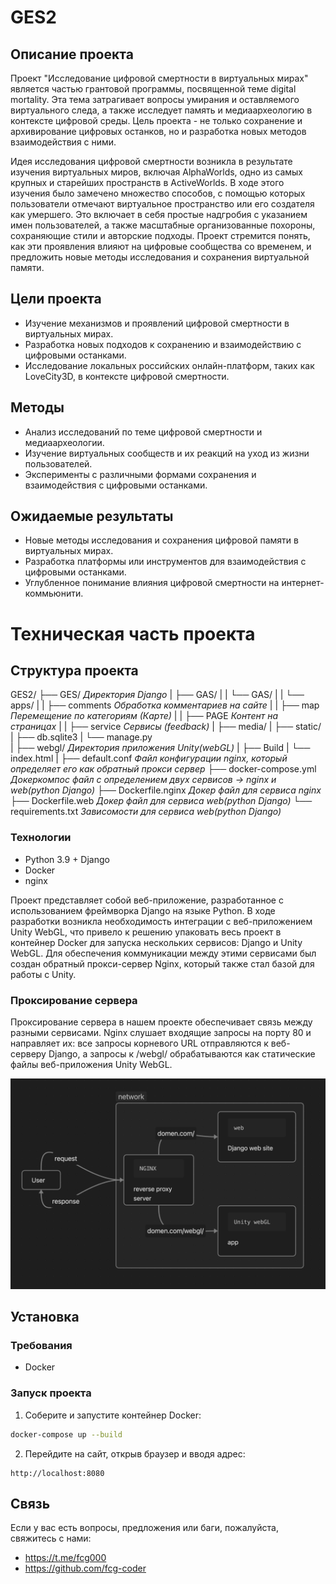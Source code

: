 # GES2

## Описание проекта

Проект "Исследование цифровой смертности в виртуальных мирах" является частью грантовой программы, посвященной теме digital mortality. Эта тема затрагивает вопросы умирания и оставляемого виртуального следа, а также исследует память и медиаархеологию в контексте цифровой среды. Цель проекта - не только сохранение и архивирование цифровых останков, но и разработка новых методов взаимодействия с ними.

Идея исследования цифровой смертности возникла в результате изучения виртуальных миров, включая AlphaWorlds, одно из самых крупных и старейших пространств в ActiveWorlds. В ходе этого изучения было замечено множество способов, с помощью которых пользователи отмечают виртуальное пространство или его создателя как умершего. Это включает в себя простые надгробия с указанием имен пользователей, а также масштабные организованные похороны, сохраняющие стили и авторские подходы. Проект стремится понять, как эти проявления влияют на цифровые сообщества со временем, и предложить новые методы исследования и сохранения виртуальной памяти.

## Цели проекта

- Изучение механизмов и проявлений цифровой смертности в виртуальных мирах.
- Разработка новых подходов к сохранению и взаимодействию с цифровыми останками.
- Исследование локальных российских онлайн-платформ, таких как LoveCity3D, в контексте цифровой смертности.

## Методы

- Анализ исследований по теме цифровой смертности и медиаархеологии.
- Изучение виртуальных сообществ и их реакций на уход из жизни пользователей.
- Эксперименты с различными формами сохранения и взаимодействия с цифровыми останками.

## Ожидаемые результаты

- Новые методы исследования и сохранения цифровой памяти в виртуальных мирах.
- Разработка платформы или инструментов для взаимодействия с цифровыми останками.
- Углубленное понимание влияния цифровой смертности на интернет-коммьюнити.




# Техническая часть проекта
## Структура проекта

GES2/
├── GES/                            *Директория Django*
|   ├── GAS/
|   |   └── GAS/
|   |       └── apps/
|   |           ├── comments        *Обработка комментариев на сайте*
|   |           ├── map             *Перемещение по категориям (Карте)*
|   |           ├── PAGE            *Контент на страницах*
|   |           ├── service         *Сервисы (feedback)*
|   ├── media/
|   ├── static/
|   ├── db.sqlite3
|   └── manage.py  
|
├── webgl/                          *Директория приложения Unity(webGL)*
|   ├── Build
|   └── index.html
|
├── default.conf                    *Файл конфигурации nginx, который определяет его как обратный прокси сервер*
├── docker-compose.yml              *Докеркомпос файл с определением двух сервисов -> nginx и web(python Django)*
├── Dockerfile.nginx                *Докер файл для сервиса nginx*
├── Dockerfile.web                  *Докер файл для сервиса web(python Django)*
└── requirements.txt                *Зависомости для сервиса web(python Django)*

### Технологии

- Python 3.9 + Django
- Docker
- nginx

Проект представляет собой веб-приложение, разработанное с использованием фреймворка Django на языке Python. В ходе разработки возникла необходимость интеграции с веб-приложением Unity WebGL, что привело к решению упаковать весь проект в контейнер Docker для запуска нескольких сервисов: Django и Unity WebGL. Для обеспечения коммуникации между этими сервисами был создан обратный прокси-сервер Nginx, который также стал базой для работы с Unity. 

### Проксирование сервера
Проксирование сервера в нашем проекте обеспечивает связь между разными сервисами. Nginx слушает входящие запросы на порту 80 и направляет их: все запросы корневого URL отправляются к веб-серверу Django, а запросы к /webgl/ обрабатываются как статические файлы веб-приложения Unity WebGL. 

![Проксирование nginx](image.png)


## Установка

### Требования

- Docker


### Запуск проекта

1. Соберите и запустите контейнер Docker:

```bash
docker-compose up --build
```

2. Перейдите на сайт, открыв браузер и вводя адрес:

```
http://localhost:8080
```

## Связь

Если у вас есть вопросы, предложения или баги, пожалуйста, свяжитесь с нами:

- https://t.me/fcg000
- https://github.com/fcg-coder